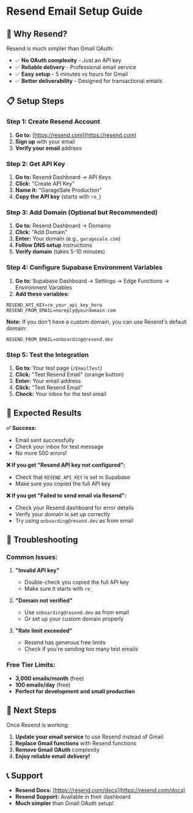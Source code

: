 # Resend Email Setup Guide

## 🚀 Why Resend?

Resend is much simpler than Gmail OAuth:
- ✅ **No OAuth complexity** - Just an API key
- ✅ **Reliable delivery** - Professional email service
- ✅ **Easy setup** - 5 minutes vs hours for Gmail
- ✅ **Better deliverability** - Designed for transactional emails

## 📋 Setup Steps

### Step 1: Create Resend Account

1. **Go to:** [https://resend.com](https://resend.com)
2. **Sign up** with your email
3. **Verify your email** address

### Step 2: Get API Key

1. **Go to:** Resend Dashboard → API Keys
2. **Click:** "Create API Key"
3. **Name it:** "GarageSale Production"
4. **Copy the API key** (starts with `re_`)

### Step 3: Add Domain (Optional but Recommended)

1. **Go to:** Resend Dashboard → Domains
2. **Click:** "Add Domain"
3. **Enter:** Your domain (e.g., `garagesale.com`)
4. **Follow DNS setup** instructions
5. **Verify domain** (takes 5-10 minutes)

### Step 4: Configure Supabase Environment Variables

1. **Go to:** Supabase Dashboard → Settings → Edge Functions → Environment Variables
2. **Add these variables:**

```
RESEND_API_KEY=re_your_api_key_here
RESEND_FROM_EMAIL=noreply@yourdomain.com
```

**Note:** If you don't have a custom domain, you can use Resend's default domain:
```
RESEND_FROM_EMAIL=onboarding@resend.dev
```

### Step 5: Test the Integration

1. **Go to:** Your test page (`/EmailTest`)
2. **Click:** "Test Resend Email" (orange button)
3. **Enter:** Your email address
4. **Click:** "Test Resend Email"
5. **Check:** Your inbox for the test email

## 🎯 Expected Results

**✅ Success:**
- Email sent successfully
- Check your inbox for test message
- No more 500 errors!

**❌ If you get "Resend API key not configured":**
- Check that `RESEND_API_KEY` is set in Supabase
- Make sure you copied the full API key

**❌ If you get "Failed to send email via Resend":**
- Check your Resend dashboard for error details
- Verify your domain is set up correctly
- Try using `onboarding@resend.dev` as from email

## 🔧 Troubleshooting

### Common Issues:

1. **"Invalid API key"**
   - Double-check you copied the full API key
   - Make sure it starts with `re_`

2. **"Domain not verified"**
   - Use `onboarding@resend.dev` as from email
   - Or set up your custom domain properly

3. **"Rate limit exceeded"**
   - Resend has generous free limits
   - Check if you're sending too many test emails

### Free Tier Limits:

- **3,000 emails/month** (free)
- **100 emails/day** (free)
- **Perfect for development and small production**

## 🚀 Next Steps

Once Resend is working:

1. **Update your email service** to use Resend instead of Gmail
2. **Replace Gmail functions** with Resend functions
3. **Remove Gmail OAuth** complexity
4. **Enjoy reliable email delivery!**

## 📞 Support

- **Resend Docs:** [https://resend.com/docs](https://resend.com/docs)
- **Resend Support:** Available in their dashboard
- **Much simpler** than Gmail OAuth setup!
